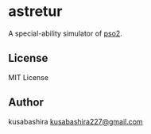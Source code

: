 astretur
========

A special-ability simulator of [pso2](http://pso2.jp/).

License
-------

MIT License

Author
------

kusabashira <kusabashira227@gmail.com>
